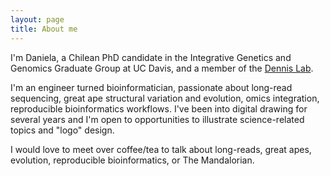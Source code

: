 ```yaml
---
layout: page
title: About me
---
```



I'm Daniela, a Chilean PhD candidate in the Integrative Genetics and Genomics Graduate Group at UC Davis, and a member of the [Dennis Lab](https://www.dennislab.org/).


I'm an engineer turned bioinformatician, passionate about long-read sequencing, great ape structural variation and evolution, omics integration, reproducible bioinformatics workflows. I've been into digital drawing for several years and I'm open to opportunities to illustrate science-related topics and "logo" design. 

I would love to meet over coffee/tea to talk about long-reads, great apes, evolution, reproducible bioinformatics, or The Mandalorian.
